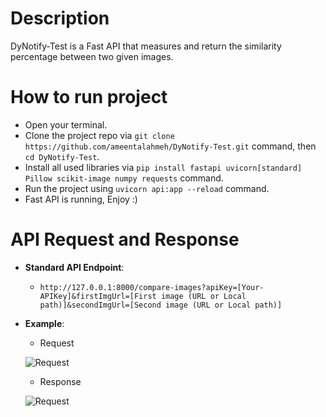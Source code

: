 # Description
  DyNotify-Test is a Fast API that measures and return the similarity percentage between two given images.

# How to run project
 - Open your terminal.
 - Clone the project repo via `git clone https://github.com/ameentalahmeh/DyNotify-Test.git` command, then `cd DyNotify-Test`.
 - Install all used libraries via `pip install fastapi uvicorn[standard] Pillow scikit-image numpy requests` command.
 -  Run the project using `uvicorn api:app --reload` command.
 - Fast API is running, Enjoy :)
 
# API Request and Response
 - **Standard API Endpoint**: 
   - `http://127.0.0.1:8000/compare-images?apiKey=[Your-APIKey]&firstImgUrl=[First image (URL or Local path)]&secondImgUrl=[Second image (URL or Local path)]`
 - **Example**:
   - Request
   
   ![Request](https://i.imgur.com/PWXIGxF.png)
   
   - Response
   
   ![Request](https://i.imgur.com/cZUmdXH.png)

